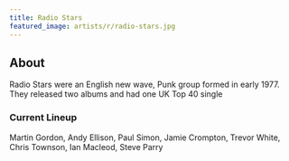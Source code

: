 ```yaml
---
title: Radio Stars
featured_image: artists/r/radio-stars.jpg
---
```

## About

Radio Stars were an English new wave, Punk group formed in early 1977. They released two albums and had one UK Top 40 single

### Current Lineup

Martin Gordon, Andy Ellison, Paul Simon, Jamie Crompton, Trevor White, Chris Townson, Ian Macleod, Steve Parry

